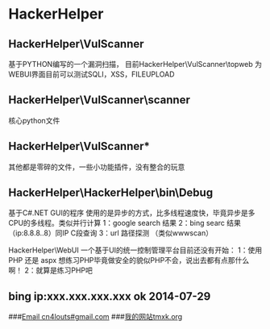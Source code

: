 HackerHelper
============


HackerHelper\VulScanner
-----------------------------------
基于PYTHON编写的一个漏洞扫描， 目前HackerHelper\VulScanner\topweb 为WEBUI界面目前可以测试SQLI，XSS，FILEUPLOAD

HackerHelper\VulScanner\scanner 
-----------------------------------
核心python文件

HackerHelper\VulScanner* 
-----------------------------------
其他都是零碎的文件，一些小功能插件，没有整合的玩意

HackerHelper\HackerHelper\bin\Debug 
-----------------------------------
基于C#.NET GUI的程序 使用的是异步的方式，比多线程速度快，毕竟异步是多CPU的多线程。类似并行计算 1：google search 结果 2：bing searc 结果 （ip:8.8.8..8）同IP C段查询 3：url 路径探测 （类似wwwscan）

HackerHelper\WebUI 一个基于UI的统一控制管理平台目前还没有开始： 1：使用PHP 还是 aspx 想练习PHP毕竟做安全的貌似PHP不会，说出去都有点那什么啊！ 2：就算是练习PHP吧

bing ip:xxx.xxx.xxx.xxx ok 2014-07-29
-----------------------------------

###[Email cn4louts#gmail.com](cn4louts@gmail.com)
###[我的网站tmxk.org](http://www.tmxk.org)
